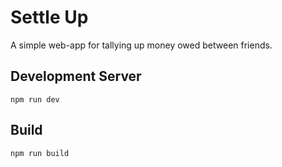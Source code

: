 # Settle Up

A simple web-app for tallying up money owed between friends.

## Development Server

```
npm run dev
```

## Build

```
npm run build
```
